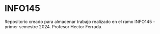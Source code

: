 # INFO145
Repositorio creado para almacenar trabajo realizado en el ramo INFO145 - primer semestre 2024. Profesor Hector Ferrada.
